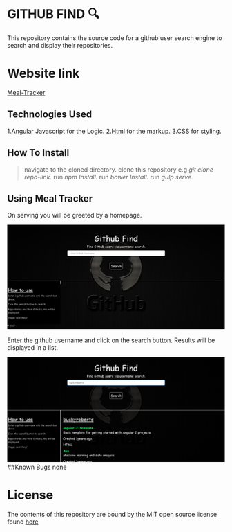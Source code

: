 # GITHUB FIND :mag:

This repository contains the source code for a github user search engine to search and display their repositories.

# Website link

[Meal-Tracker](https://samwelkinuthia.github.io/github-lookup/)

## Technologies Used

1.Angular Javascript for the Logic.
2.Html for the markup.
3.CSS for styling.

## How To Install

> navigate to the cloned directory. clone this repository e.g _git clone repo-link._ run _npm Install._ run _bower Install._ run _gulp serve._

## Using Meal Tracker

On serving you will be greeted by a homepage.

![homepage](https://github.com/samwelkinuthia/github-lookup/blob/master/homepage.png?raw=true)

Enter the github username and click on the search button. Results will be displayed in a list.

![search results](https://github.com/samwelkinuthia/github-lookup/blob/master/Screenshot%20from%202017-06-18%2019-43-11.png?raw=true)
##Known Bugs
none

# License

The contents of this repository are bound by the MIT open source license found [here](https://github.com/samwelkinuthia/github-lookup/blob/master/LICENSE.txt)
